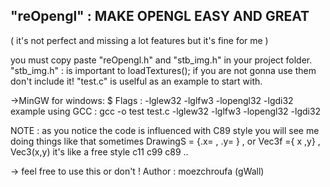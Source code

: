 ## "reOpengl" : MAKE OPENGL EASY AND GREAT
( it's not perfect and missing a lot features but it's fine for me ) 

you must copy paste "reOpengl.h" and "stb_img.h"  in your project folder.
"stb_img.h" : is important to loadTextures(); if you are not gonna use them don't include it!
"test.c" is uselful as an example to start with. 

->MinGW for windows:
$ Flags : -lglew32 -lglfw3 -lopengl32 -lgdi32
example using GCC : 
gcc -o test test.c -lglew32 -lglfw3 -lopengl32 -lgdi32 


NOTE : as you notice the code is influenced with C89 style
you will see me doing things like that sometimes DrawingS = {.x= , .y= } , or Vec3f ={ x ,y} , Vec3(x,y)
it's like a free style c11 c99 c89 .. 
  
-> feel free to use this or don't !
Author : moezchroufa (gWall)
